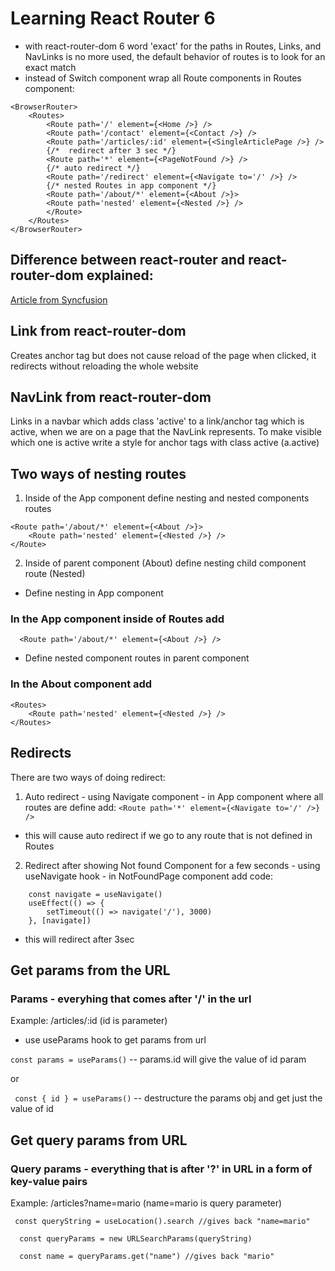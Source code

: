 # Learning React Router 6

- with react-router-dom 6 word 'exact' for the paths in Routes, Links, and NavLinks is no more used, the default behavior of routes is to look for an exact match
- instead of Switch component wrap all Route components in Routes component:
```
<BrowserRouter>
	<Routes>
		<Route path='/' element={<Home />} />			
		<Route path='/contact' element={<Contact />} />
		<Route path='/articles/:id' element={<SingleArticlePage />} />
		{/*  redirect after 3 sec */}
		<Route path='*' element={<PageNotFound />} />
		{/* auto redirect */}
		<Route path='/redirect' element={<Navigate to='/' />} />
		{/* nested Routes in app component */}
		<Route path='/about/*' element={<About />}>
		<Route path='nested' element={<Nested />} />
		</Route>
	</Routes>
</BrowserRouter>
````

## Difference between react-router and react-router-dom explained:

[Article from Syncfusion](https://www.syncfusion.com/blogs/post/react-router-vs-react-router-dom.aspx)

## Link from react-router-dom

Creates anchor tag but does not cause reload of the page when clicked, it redirects without reloading the whole website

## NavLink from react-router-dom

Links in a navbar which adds class 'active' to a link/anchor tag which is active, when we are on a page that the NavLink represents. To make visible which one is active write a style for anchor tags with class active (a.active)

## Two ways of nesting routes

1. Inside of the App component define nesting and nested components routes

```
<Route path='/about/*' element={<About />}>
	<Route path='nested' element={<Nested />} />
</Route>
```

2. Inside of parent component (About) define nesting child component route (Nested)
- Define nesting in App component

### In the App component inside of Routes add

`	<Route path='/about/*' element={<About />} /> `

- Define nested component routes in parent component

### In the About component add

```
<Routes>
	<Route path='nested' element={<Nested />} />
</Routes>
```

## Redirects

There are two ways of doing redirect:

1. Auto redirect - using Navigate component - in App component where all routes are define add:
   `<Route path='*' element={<Navigate to='/' />} />`

- this will cause auto redirect if we go to any route that is not defined in Routes

2. Redirect after showing Not found Component for a few seconds - using useNavigate hook - in NotFoundPage component add code:

```
	const navigate = useNavigate()
	useEffect(() => {
		setTimeout(() => navigate('/'), 3000)
	}, [navigate])

```

- this will redirect after 3sec

## Get params from the URL

### Params - everyhing that comes after '/' in the url

Example: /articles/:id (id is parameter)

- use useParams hook to get params from url

`const params = useParams()` -- params.id will give the value of id param

or

` const { id } = useParams()` -- destructure the params obj and get just the value of id

  

## Get query params from URL

### Query params - everything that is after '?' in URL in a form of key-value pairs

Example: /articles?name=mario (name=mario is query parameter)

```
 const queryString = useLocation().search //gives back "name=mario"

  const queryParams = new URLSearchParams(queryString)

  const name = queryParams.get("name") //gives back "mario"
```
